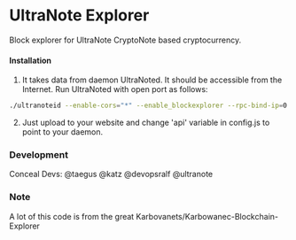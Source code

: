 # UltraNote Explorer
Block explorer for UltraNote CryptoNote based cryptocurrency.

#### Installation

1) It takes data from daemon UltraNoted. It should be accessible from the Internet. Run UltraNoted with open port as follows:
```bash
./ultranoteid --enable-cors="*" --enable_blockexplorer --rpc-bind-ip=0.0.0.0 --rpc-bind-port=43000
```
2) Just upload to your website and change 'api' variable in config.js to point to your daemon.

### Development
Conceal Devs: @taegus @katz @devopsralf @ultranote

### Note
A lot of this code is from the great Karbovanets/Karbowanec-Blockchain-Explorer
